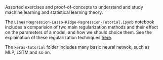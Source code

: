 Assorted exercises and proof-of-concepts to understand and study machine learning and statistical learning theory.

The `LinearRegression-Lasso-Ridge-Regression-Tutorial.ipynb` notebook includes a comparision of two main regularization methods and their effect on the parameters of a model, and how we should choice them. See the explaination of these regularization techniques [here](https://www.analyticsvidhya.com/blog/2016/01/ridge-lasso-regression-python-complete-tutorial/).

The `keras-tutorial` folder includes many basic neural netwok, such as MLP, LSTM and so on.
